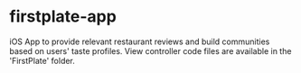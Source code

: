 # firstplate-app
iOS App to provide relevant restaurant reviews and build communities based on users' taste profiles.
View controller code files are available in the 'FirstPlate' folder.
